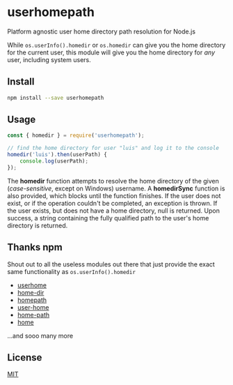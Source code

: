 # userhomepath

 Platform agnostic user home directory path resolution for Node.js
  
 While `os.userInfo().homedir` or `os.homedir` can give you the home directory for the current user, this module will give you the home directory for *any* user, including system users.

## Install

```bash
npm install --save userhomepath
```

## Usage

```javascript
const { homedir } = require('userhomepath');

// find the home directory for user "luis" and log it to the console
homedir('luis').then(userPath) {
	console.log(userPath);
});
```

The **homedir** function attempts to resolve the home directory of the given (*case-sensitive*, except on Windows) username.
A **homedirSync** function is also provided, which blocks until the function finishes.
If the user does not exist, or if the operation couldn't be completed, an exception is thrown.
If the user exists, but does not have a home directory, null is returned.
Upon success, a string containing the fully qualified path to the user's home directory is returned.

## Thanks npm

Shout out to all the useless modules out there that just provide the exact same functionality as `os.userInfo().homedir`

- [userhome](https://www.npmjs.org/package/userhome)
- [home-dir](https://www.npmjs.org/package/home-dir)
- [homepath](https://www.npmjs.com/package/homepath)
- [user-home](https://www.npmjs.com/package/user-home)
- [home-path](https://www.npmjs.com/package/home-path)
- [home](https://www.npmjs.com/package/home)

...and sooo many more

## License

  [MIT](LICENSE.md)

